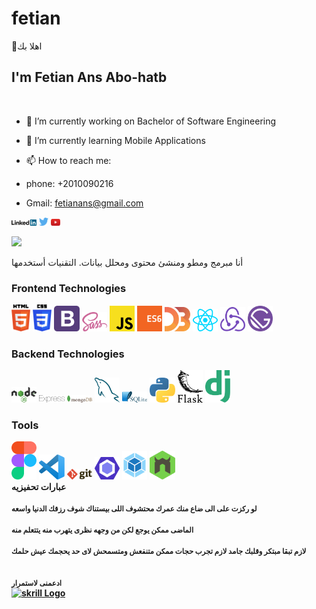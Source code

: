 # fetian
👋اهلا بك
## I'm Fetian Ans Abo-hatb
<br>

- 🔭 I’m currently working on  Bachelor of Software Engineering

- 🌱 I’m currently learning Mobile Applications

- 📫 How to reach me:
- phone: +2010090216
- Gmail: fetianans@gmail.com

<div>
<a href="https://www.linkedin.com/in/fetian-ans-224613189/" target="_blank"><img src='./images/linkedin.svg' alt='LinkedIn' width="8%"></a>
<a href="https://twitter.com/fetian_debug" target="_blank"><img src='./images/twitter.svg' alt='Twitter' width="3%" title='@Fetian'></a>
<a href="https://www.youtube.com/channel/UCpOfC7yDq-yrf5_k5BsrqTg" target="_blank"><img src='./images/youtube.svg' alt='YouTube' width="3%"></a>

![](https://komarev.com/ghpvc/?username=fetian-debug&color=green)
        
أنا مبرمج ومطو ومنشئ محتوى ومحلل بيانات. التقنيات أستخدمها

</div>

### Frontend Technologies

<div>
  <img src ="./images/html-5.svg" alt="HTML5 logo" width="6%" title='HTML5'/>
  <img src ="./images/css-3.svg" alt="CSS3 logo" width="6%" title='CSS3'/>
  <img src ="./images/bootstrap.svg" alt="Bootstrap logo" width="8%" title='Bootstrap'/>
  <img src ="./images/sass.svg" alt="Sass logo" width="8%" title='Sass'/>
  <img src ="./images/javascript.svg" alt="JavaScript logo" width="8%" title='JavaScript'/>
  <img src ="./images/es6.svg" alt="ES6 logo" width="8%" title='ES6'/>
  <img src ="./images/d3.svg" alt="D3 logo" width="8%" title='D3.js'/>
  <img src ="./images/react.svg" alt="react logo" width="8%" title='React'/>
  <img src ="./images/redux.svg" alt="redux logo" width="8%" title='Redux'/>
  <img src ="./images/gatsby.svg" alt="Gatsby logo" width="8%" title='Gatsby'/>
<div>

### Backend Technologies

<div>
  <img src ="./images/nodejs.svg" alt="Node logo" width="8%" title='Nodejs'/>
  <img src ="./images/express.svg" alt="express logo" width="8%" title='Express'/>
  <img src ="./images/mongodb.svg" alt="D3 logo" width="8%" title='MongoDB'/>
  <img src ="./images/mysql.svg" alt="mysql logo" width="8%" title='MYSQL'/>
  <img src ="./images/sqlite.svg" alt="sqlite logo" width="8%" title='sqlite'/>
  <img src ="./images/python.svg" alt="Python logo" width="8%" title='Python'/>
  <img src ="./images/flask.svg" alt="Flask logo" width="8%" title='Flask'/>
  <img src ="./images/django.svg" alt="Django logo" width="8%" title='Django'/>
</div>

### Tools

<div>
  <img src ="./images/figma.svg" alt="Figma logo" width="8%" title='Figma'/>
  <img src ="./images/visual-studio-code.svg" alt="VS Code logo" width="8%" title='Visual Studio Code'/>
  <img src ="./images/git.svg" alt="Git logo" width="8%" title='Git'/>
  <img src ="./images/eslint.svg" alt="ESLint logo" width="8%" title='ESLint'/>
  <img src ="./images/webpack.svg" alt="Webpack logo" width="8%" title='Webpack'/>
  <img src ="./images/nodemon.svg" alt="Nodemon logo" width="8%" title='Nodemon'/> 
</div>
<div >
        <b>عبارات تحفيزيه<b>
                <br> <br>
<small >
لو ركزت على الى ضاع منك عمرك محتشوف اللى بيستناك شوف رزقك الدنيا واسعه
</small>
<br> <br>
<small >
الماضى ممكن يوجع لكن من وجهه نظرى يتهرب منه يتتعلم منه
</small>
<br> <br>
<small >
لازم تبقا مبتكر وقلبك جامد لازم تجرب حجات ممكن متنفعش ومتسمحش لاى حد يحجمك عيش حلمك
</small>
</div>
 <br> <br>              
<div>
<small>ادعمنى لاستمرار </small> <br />  
 <a href = "https://account.skrill.com/signup?rid=155934316"><img src='https://account.skrill.com/wallet/ng/assets/skrill/svg/header-logo.svg' alt='skrill Logo' style="width:10%"/></a>
</div>

